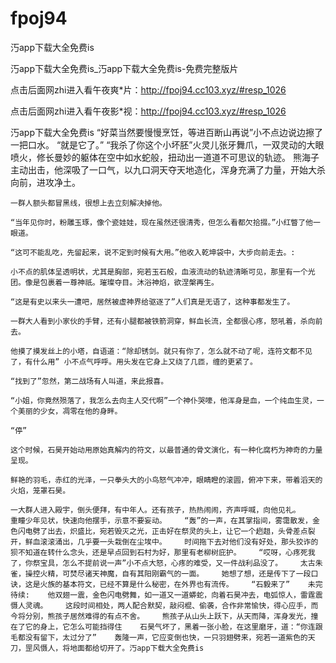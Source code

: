 # fpoj94
汅app下载大全免费is

汅app下载大全免费is_汅app下载大全免费is-免费完整版片

点击后面网zhi进入看午夜爽*片：http://fpoj94.cc103.xyz/#resp_1026

点击后面网zhi进入看午夜影*视：http://fpoj94.cc103.xyz/#resp_1026

汅app下载大全免费is    “好菜当然要慢慢烹饪，等进百断山再说”小不点边说边擦了一把口水。    “就是它了。”    “我杀了你这个小坏胚”火灵儿张牙舞爪，一双灵动的大眼喷火，修长曼妙的躯体在空中如水蛇般，扭动出一道道不可思议的轨迹。    熊海子主动出击，他深吸了一口气，以九口洞天夺天地造化，浑身充满了力量，开始大杀向前，进攻净土。

    一群人额头都冒黑线，很想上去立刻解决掉他。

    “当年见你时，粉雕玉琢，像个瓷娃娃，现在虽然还很清秀，但怎么看都欠拾掇。”小红瞥了他一眼道。

    “这可不能乱吃，先留起来，说不定到时候有大用。”他收入乾坤袋中，大步向前走去。:

    小不点的肌体呈透明状，尤其是胸部，宛若玉石般，血液流动的轨迹清晰可见，那里有一个光团。像是包裹着一尊神祇。璀璨夺目。沐浴神焰，欲涅槃再生。

    “这是有史以来头一遭吧，居然被虚神界给驱逐了”人们真是无语了，这种事都发生了。

    一群大人看到小家伙的手臂，还有小腿都被铁箭洞穿，鲜血长流，全都很心疼，怒吼着，杀向前去。

    他摸了摸发丝上的小塔，自语道：“除却锈剑。就只有你了，怎么就不动了呢，连符文都不见了，有什么用” 小不点气呼呼。用头发在它身上又绕了几匝，缠的更紧了。

    “找到了”忽然，第二战场有人叫道，来此报喜。

    “小姐，你竟然殒落了，我怎么去向主人交代啊”一个神仆哭嚎，他浑身是血，一个纯血生灵，一个美丽的少女，凋零在他的身畔。

    “停”

    这个时候，石昊开始动用原始真解内的符文，以最普通的骨文演化，有一种化腐朽为神奇的力量呈现。

    鲜艳的羽毛，赤红的光泽，一只拳头大的小鸟怒气冲冲，眼睛瞪的滚圆，俯冲下来，带着滔天的火焰，笼罩石昊。

    一大群人进入殿宇，倒头便拜，有中年人。还有孩子，热热闹闹，齐声呼喊，向他见礼。    重瞳少年见状，快速向他摆手，示意不要妄动。    “轰”的一声，在其掌指间，雾霭散发，金色闪电劈了出去，炽盛比，宛若毁灭之光，正击好在祭灵的头上，让它一个趔趄，头骨差点裂开，鲜血滚滚涌出，几乎要一头栽倒在尘埃中。    时间拖下去对他们没有好处，那头狡诈的狈不知道在转什么念头，还是早点回到石村为好，那里有老柳树庇护。    “哎呀，心疼死我了，你祭宝具，怎么不提前说一声”小不点大怒，心疼的难受，又一件战利品没了。    太古朱雀，操控火精，可焚尽诸天神魔，自有其阳刚霸气的一面。    她想了想，还是传下了一段口诀，这是火族的基本符文，已经不算是什么秘密，在外界也有流传。    “石毅来了”    未完待续:    他双翅一震，金色闪电劈舞，如一道又一道蟒蛇，向着石昊冲去，电弧惊人，雷霆震慑人灵魂。    这段时间相处，两人配合默契，敲闷棍、偷袭，合作非常愉快，得心应手，而今将分别，熊孩子居然难得的有点不舍。    熊孩子从山头上跃下，从天而降，浑身发光，撞在了它的身上，它怎么可能挡得住    石昊气坏了，黑着一张小脸，在这里磨牙，道：“你连跟毛都没有留下，太过分了”    轰隆一声，它应变倒也快，一只羽翅劈来，宛若一道紫色的天刀，罡风慑人，将地面都给切开了。汅app下载大全免费is
